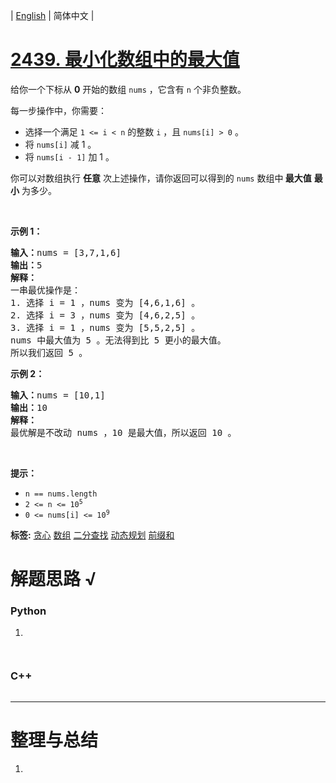 | [English](README_EN.md) | 简体中文 |

# [2439. 最小化数组中的最大值](https://leetcode.cn/problems/minimize-maximum-of-array)
<p>给你一个下标从 <strong>0</strong>&nbsp;开始的数组&nbsp;<code>nums</code>&nbsp;，它含有&nbsp;<code>n</code>&nbsp;个非负整数。</p>

<p>每一步操作中，你需要：</p>

<ul>
	<li>选择一个满足&nbsp;<code>1 &lt;= i &lt; n</code>&nbsp;的整数 <code>i</code>&nbsp;，且&nbsp;<code>nums[i] &gt; 0</code>&nbsp;。</li>
	<li>将&nbsp;<code>nums[i]</code>&nbsp;减 1 。</li>
	<li>将&nbsp;<code>nums[i - 1]</code>&nbsp;加 1 。</li>
</ul>

<p>你可以对数组执行 <strong>任意</strong>&nbsp;次上述操作，请你返回可以得到的 <code>nums</code>&nbsp;数组中<b>&nbsp;最大值</b>&nbsp;<strong>最小</strong> 为多少。</p>

<p>&nbsp;</p>

<p><strong>示例 1：</strong></p>

<pre><b>输入：</b>nums = [3,7,1,6]
<b>输出：</b>5
<strong>解释：</strong>
一串最优操作是：
1. 选择 i = 1 ，nums 变为 [4,6,1,6] 。
2. 选择 i = 3 ，nums 变为 [4,6,2,5] 。
3. 选择 i = 1 ，nums 变为 [5,5,2,5] 。
nums 中最大值为 5 。无法得到比 5 更小的最大值。
所以我们返回 5 。
</pre>

<p><strong>示例 2：</strong></p>

<pre><b>输入：</b>nums = [10,1]
<b>输出：</b>10
<strong>解释：</strong>
最优解是不改动 nums ，10 是最大值，所以返回 10 。
</pre>

<p>&nbsp;</p>

<p><strong>提示：</strong></p>

<ul>
	<li><code>n == nums.length</code></li>
	<li><code>2 &lt;= n &lt;= 10<sup>5</sup></code></li>
	<li><code>0 &lt;= nums[i] &lt;= 10<sup>9</sup></code></li>
</ul>

**标签:**  [贪心](https://leetcode.cn/tag/greedy) [数组](https://leetcode.cn/tag/array) [二分查找](https://leetcode.cn/tag/binary-search) [动态规划](https://leetcode.cn/tag/dynamic-programming) [前缀和](https://leetcode.cn/tag/prefix-sum) 
# 解题思路 √

### Python

1. 

```python

```


```python

```

### C++

```cpp

```

---



# 整理与总结

1. 